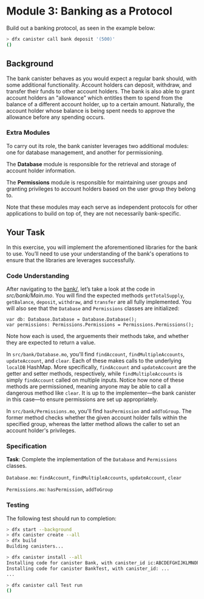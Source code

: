 # Module 3: Banking as a Protocol
Build out a banking protocol, as seen in the example below:
```bash
> dfx canister call bank deposit '(500)'
()
```

## Background
The bank canister behaves as you would expect a regular bank should, with some additional functionality. Account holders can deposit, withdraw, and transfer their funds to other account holders. The bank is also able to grant account holders an "allowance" which entitles them to spend from the balance of a different account holder, up to a certain amount. Naturally, the account holder whose balance is being spent needs to approve the allowance before any spending occurs.

### Extra Modules
To carry out its role, the bank canister leverages two additional modules: one for database management, and another for permissioning.

The **Database** module is responsible for the retrieval and storage of account holder information.

The **Permissions** module is responsible for maintaining user groups and granting privileges to account holders based on the user group they belong to.

Note that these modules may each serve as independent protocols for other applications to build on top of, they are not necessarily bank-specific.

## Your Task
In this exercise, you will implement the aforementioned libraries for the bank to use. You’ll need to use your understanding of the bank's operations to ensure that the libraries are leverages successfully.

### Code Understanding
After navigating to the [bank/](./bank), let’s take a look at the code in _src/bank/Main.mo_. You will find the expected methods `getTotalSupply`, `getBalance`, `deposit`, `withdraw`, and `transfer` are all fully implemented. You will also see that the `Database` and `Permissions` classes are initialized:
```Motoko
var db: Database.Database = Database.Database();
var permissions: Permissions.Permissions = Permissions.Permissions();
```
Note how each is used, the arguements their methods take, and whether they are expected to return a value.

In `src/bank/Database.mo`, you'll find `findAccount`, `findMultipleAccounts`, `updateAccount`, and `clear`. Each of these makes calls to the underlying `localDB` HashMap. More specifically, `findAccount` and `updateAccount` are the getter and setter methods, respectively, while `findMultipleAccounts` is simply `findAccount` called on multiple inputs. Notice how none of these methods are permissioned, meaning anyone may be able to call a dangerous method like `clear`. It is up to the implementer—the bank canister in this case—to ensure permissions are set up appropriately.

In `src/bank/Permissions.mo`, you'll find `hasPermission` and `addToGroup`. The former method checks whether the given account holder falls within the specified group, whereas the latter method allows the caller to set an account holder's privileges.

### Specification
**Task**: Complete the implementation of the `Database` and `Permissions` classes.

`Database.mo`: `findAccount`, `findMultipleAccounts`, `updateAccount`, `clear`

`Permissions.mo`: `hasPermission`, `addToGroup`

### Testing
The following test should run to completion:
```bash
> dfx start --background
> dfx canister create --all
> dfx build
Building canisters...

> dfx canister install --all
Installing code for canister Bank, with canister_id ic:ABCDEFGHIJKLMNOPQR
Installing code for canister BankTest, with canister_id: ...
...

> dfx canister call Test run
()
```
